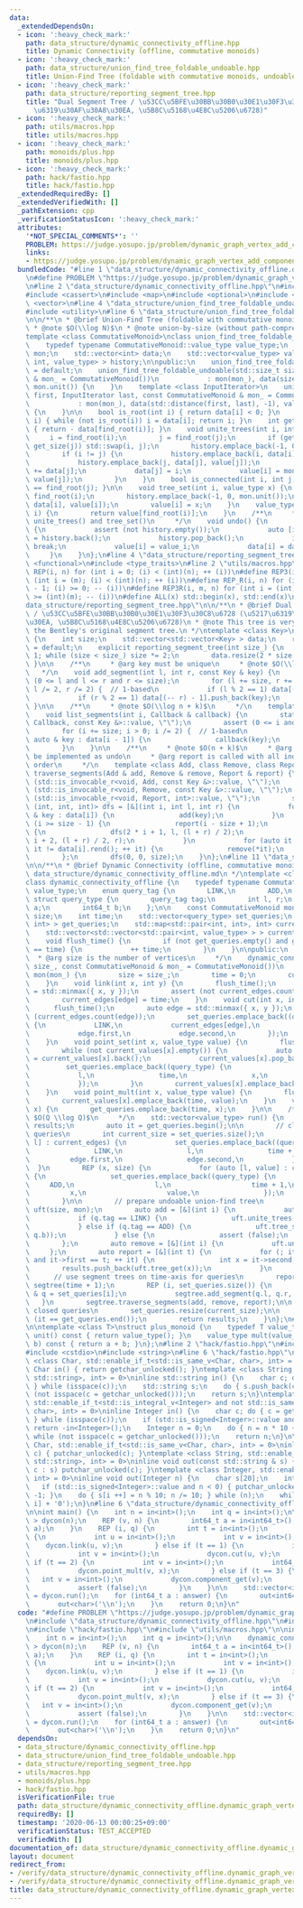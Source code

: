 ```yaml
---
data:
  _extendedDependsOn:
  - icon: ':heavy_check_mark:'
    path: data_structure/dynamic_connectivity_offline.hpp
    title: Dynamic Connectivity (offline, commutative monoids)
  - icon: ':heavy_check_mark:'
    path: data_structure/union_find_tree_foldable_undoable.hpp
    title: Union-Find Tree (foldable with commutative monoids, undoable)
  - icon: ':heavy_check_mark:'
    path: data_structure/reporting_segment_tree.hpp
    title: "Dual Segment Tree / \u53CC\u5BFE\u30BB\u30B0\u30E1\u30F3\u30C8\u6728 (\u5217\
      \u6319\u30AF\u30A8\u30EA, \u5B8C\u5168\u4E8C\u5206\u6728)"
  - icon: ':heavy_check_mark:'
    path: utils/macros.hpp
    title: utils/macros.hpp
  - icon: ':heavy_check_mark:'
    path: monoids/plus.hpp
    title: monoids/plus.hpp
  - icon: ':heavy_check_mark:'
    path: hack/fastio.hpp
    title: hack/fastio.hpp
  _extendedRequiredBy: []
  _extendedVerifiedWith: []
  _pathExtension: cpp
  _verificationStatusIcon: ':heavy_check_mark:'
  attributes:
    '*NOT_SPECIAL_COMMENTS*': ''
    PROBLEM: https://judge.yosupo.jp/problem/dynamic_graph_vertex_add_component_sum
    links:
    - https://judge.yosupo.jp/problem/dynamic_graph_vertex_add_component_sum
  bundledCode: "#line 1 \"data_structure/dynamic_connectivity_offline.dynamic_graph_vertex_add_component_sum.test.cpp\"\
    \n#define PROBLEM \"https://judge.yosupo.jp/problem/dynamic_graph_vertex_add_component_sum\"\
    \n#line 2 \"data_structure/dynamic_connectivity_offline.hpp\"\n#include <algorithm>\n\
    #include <cassert>\n#include <map>\n#include <optional>\n#include <tuple>\n#include\
    \ <vector>\n#line 4 \"data_structure/union_find_tree_foldable_undoable.hpp\"\n\
    #include <utility>\n#line 6 \"data_structure/union_find_tree_foldable_undoable.hpp\"\
    \n\n/**\n * @brief Union-Find Tree (foldable with commutative monoids, undoable)\n\
    \ * @note $O(\\log N)$\n * @note union-by-size (without path-compression)\n */\n\
    template <class CommutativeMonoid>\nclass union_find_tree_foldable_undoable {\n\
    \    typedef typename CommutativeMonoid::value_type value_type;\n    const CommutativeMonoid\
    \ mon;\n    std::vector<int> data;\n    std::vector<value_type> value;\n    std::vector<std::tuple<int,\
    \ int, value_type> > history;\n\npublic:\n    union_find_tree_foldable_undoable()\
    \ = default;\n    union_find_tree_foldable_undoable(std::size_t size, const CommutativeMonoid\
    \ & mon_ = CommutativeMonoid())\n            : mon(mon_), data(size, -1), value(size,\
    \ mon.unit()) {\n    }\n    template <class InputIterator>\n    union_find_tree_foldable_undoable(InputIterator\
    \ first, InputIterator last, const CommutativeMonoid & mon_ = CommutativeMonoid())\n\
    \            : mon(mon_), data(std::distance(first, last), -1), value(first, last)\
    \ {\n    }\n\n    bool is_root(int i) { return data[i] < 0; }\n    int find_root(int\
    \ i) { while (not is_root(i)) i = data[i]; return i; }\n    int get_size(int i)\
    \ { return - data[find_root(i)]; }\n    void unite_trees(int i, int j) {\n   \
    \     i = find_root(i);\n        j = find_root(j);\n        if (get_size(i) <\
    \ get_size(j)) std::swap(i, j);\n        history.emplace_back(-1, 0, mon.unit());\n\
    \        if (i != j) {\n            history.emplace_back(i, data[i], value[i]);\n\
    \            history.emplace_back(j, data[j], value[j]);\n            data[i]\
    \ += data[j];\n            data[j] = i;\n            value[i] = mon.mult(value[i],\
    \ value[j]);\n        }\n    }\n    bool is_connected(int i, int j) { return find_root(i)\
    \ == find_root(j); }\n\n    void tree_set(int i, value_type x) {\n        i =\
    \ find_root(i);\n        history.emplace_back(-1, 0, mon.unit());\n        history.emplace_back(i,\
    \ data[i], value[i]);\n        value[i] = x;\n    }\n    value_type tree_get(int\
    \ i) {\n        return value[find_root(i)];\n    }\n    /**\n     * @note for\
    \ unite_trees() and tree_set()\n     */\n    void undo() {\n        while (true)\
    \ {\n            assert (not history.empty());\n            auto [i, data_i, value_i]\
    \ = history.back();\n            history.pop_back();\n            if (i == -1)\
    \ break;\n            value[i] = value_i;\n            data[i] = data_i;\n   \
    \     }\n    }\n};\n#line 4 \"data_structure/reporting_segment_tree.hpp\"\n#include\
    \ <functional>\n#include <type_traits>\n#line 2 \"utils/macros.hpp\"\n#define\
    \ REP(i, n) for (int i = 0; (i) < (int)(n); ++ (i))\n#define REP3(i, m, n) for\
    \ (int i = (m); (i) < (int)(n); ++ (i))\n#define REP_R(i, n) for (int i = (int)(n)\
    \ - 1; (i) >= 0; -- (i))\n#define REP3R(i, m, n) for (int i = (int)(n) - 1; (i)\
    \ >= (int)(m); -- (i))\n#define ALL(x) std::begin(x), std::end(x)\n#line 8 \"\
    data_structure/reporting_segment_tree.hpp\"\n\n/**\n * @brief Dual Segment Tree\
    \ / \u53CC\u5BFE\u30BB\u30B0\u30E1\u30F3\u30C8\u6728 (\u5217\u6319\u30AF\u30A8\
    \u30EA, \u5B8C\u5168\u4E8C\u5206\u6728)\n * @note This tree is very similar to\
    \ the Bentley's original segment tree.\n */\ntemplate <class Key>\nstruct reporting_segment_tree\
    \ {\n    int size;\n    std::vector<std::vector<Key> > data;\n    reporting_segment_tree()\
    \ = default;\n    explicit reporting_segment_tree(int size_) {\n        size =\
    \ 1; while (size < size_) size *= 2;\n        data.resize(2 * size - 1);\n   \
    \ }\n\n    /**\n     * @arg key must be unique\n     * @note $O(\\log n)$\n  \
    \   */\n    void add_segment(int l, int r, const Key & key) {\n        assert\
    \ (0 <= l and l <= r and r <= size);\n        for (l += size, r += size; l < r;\
    \ l /= 2, r /= 2) {  // 1-based\n            if (l % 2 == 1) data[(l ++) - 1].push_back(key);\n\
    \            if (r % 2 == 1) data[(-- r) - 1].push_back(key);\n        }\n   \
    \ }\n\n    /**\n     * @note $O(\\log n + k)$\n     */\n    template <class Callback>\n\
    \    void list_segments(int i, Callback & callback) {\n        static_assert (std::is_invocable_r<void,\
    \ Callback, const Key &>::value, \"\");\n        assert (0 <= i and i < size);\n\
    \        for (i += size; i > 0; i /= 2) {  // 1-based\n            for (const\
    \ auto & key : data[i - 1]) {\n                callback(key);\n            }\n\
    \        }\n    }\n\n    /**\n     * @note $O(n + k)$\n     * @arg remove can\
    \ be implemented as undo\n     * @arg report is called with all indices in increasing\
    \ order\n     */\n    template <class Add, class Remove, class Report>\n    void\
    \ traverse_segments(Add & add, Remove & remove, Report & report) {\n        static_assert\
    \ (std::is_invocable_r<void, Add, const Key &>::value, \"\");\n        static_assert\
    \ (std::is_invocable_r<void, Remove, const Key &>::value, \"\");\n        static_assert\
    \ (std::is_invocable_r<void, Report, int>::value, \"\");\n        std::function<void\
    \ (int, int, int)> dfs = [&](int i, int l, int r) {\n            for (const auto\
    \ & key : data[i]) {\n                add(key);\n            }\n            if\
    \ (i >= size - 1) {\n                report(i - size + 1);\n            } else\
    \ {\n                dfs(2 * i + 1, l, (l + r) / 2);\n                dfs(2 *\
    \ i + 2, (l + r) / 2, r);\n            }\n            for (auto it = data[i].rbegin();\
    \ it != data[i].rend(); ++ it) {\n                remove(*it);\n            }\n\
    \        };\n        dfs(0, 0, size);\n    }\n};\n#line 11 \"data_structure/dynamic_connectivity_offline.hpp\"\
    \n\n/**\n * @brief Dynamic Connectivity (offline, commutative monoids)\n * @docs\
    \ data_structure/dynamic_connectivity_offline.md\n */\ntemplate <class CommutativeMonoid>\n\
    class dynamic_connectivity_offline {\n    typedef typename CommutativeMonoid::value_type\
    \ value_type;\n    enum query_tag {\n        LINK,\n        ADD,\n    };\n   \
    \ struct query_type {\n        query_tag tag;\n        int l, r;\n        int\
    \ a;\n        int64_t b;\n    };\n\n    const CommutativeMonoid mon;\n    int\
    \ size;\n    int time;\n    std::vector<query_type> set_queries;\n    std::vector<std::pair<int,\
    \ int> > get_queries;\n    std::map<std::pair<int, int>, int> current_edges;\n\
    \    std::vector<std::vector<std::pair<int, value_type> > > current_values;\n\n\
    \    void flush_time() {\n        if (not get_queries.empty() and get_queries.back().first\
    \ == time) {\n            ++ time;\n        }\n    }\n\npublic:\n    /**\n   \
    \  * @arg size is the number of vertices\n     */\n    dynamic_connectivity_offline(int\
    \ size_, const CommutativeMonoid & mon_ = CommutativeMonoid())\n            :\
    \ mon(mon_) {\n        size = size_;\n        time = 0;\n        current_values.resize(size);\n\
    \    }\n    void link(int x, int y) {\n        flush_time();\n        auto edge\
    \ = std::minmax({ x, y });\n        assert (not current_edges.count(edge));\n\
    \        current_edges[edge] = time;\n    }\n    void cut(int x, int y) {\n  \
    \      flush_time();\n        auto edge = std::minmax({ x, y });\n        assert\
    \ (current_edges.count(edge));\n        set_queries.emplace_back((query_type)\
    \ {\n            LINK,\n            current_edges[edge],\n            time,\n\
    \            edge.first,\n            edge.second,\n        });\n        current_edges.erase(edge);\n\
    \    }\n    void point_set(int x, value_type value) {\n        flush_time();\n\
    \        while (not current_values[x].empty()) {\n            auto [l, value_]\
    \ = current_values[x].back();\n            current_values[x].pop_back();\n   \
    \         set_queries.emplace_back((query_type) {\n                ADD,\n    \
    \            l,\n                time,\n                x,\n                value_,\n\
    \            });\n        }\n        current_values[x].emplace_back(time, value);\n\
    \    }\n    void point_mult(int x, value_type value) {\n        flush_time();\n\
    \        current_values[x].emplace_back(time, value);\n    }\n    void component_get(int\
    \ x) {\n        get_queries.emplace_back(time, x);\n    }\n\n    /**\n     * @note\
    \ $O(Q \\log Q)$\n     */\n    std::vector<value_type> run() {\n        std::vector<value_type>\
    \ results;\n        auto it = get_queries.begin();\n\n        // close half-open\
    \ queries\n        int current_size = set_queries.size();\n        for (auto [edge,\
    \ l] : current_edges) {\n            set_queries.emplace_back((query_type) {\n\
    \                LINK,\n                l,\n                time + 1,\n      \
    \          edge.first,\n                edge.second,\n            });\n      \
    \  }\n        REP (x, size) {\n            for (auto [l, value] : current_values[x])\
    \ {\n                set_queries.emplace_back((query_type) {\n               \
    \     ADD,\n                    l,\n                    time + 1,\n          \
    \          x,\n                    value,\n                });\n            }\n\
    \        }\n\n        // prepare undoable union-find tree\n        union_find_tree_foldable_undoable<CommutativeMonoid>\
    \ uft(size, mon);\n        auto add = [&](int i) {\n            auto & q = set_queries[i];\n\
    \            if (q.tag == LINK) {\n                uft.unite_trees(q.a, q.b);\n\
    \            } else if (q.tag == ADD) {\n                uft.tree_set(q.a, mon.mult(uft.tree_get(q.a),\
    \ q.b));\n            } else {\n                assert (false);\n            }\n\
    \        };\n        auto remove = [&](int i) {\n            uft.undo();\n   \
    \     };\n        auto report = [&](int t) {\n            for (; it != get_queries.end()\
    \ and it->first == t; ++ it) {\n                int x = it->second;\n        \
    \        results.push_back(uft.tree_get(x));\n            }\n        };\n\n  \
    \      // use segment trees on time-axis for queries\n        reporting_segment_tree<int>\
    \ segtree(time + 1);\n        REP (i, set_queries.size()) {\n            auto\
    \ & q = set_queries[i];\n            segtree.add_segment(q.l, q.r, i);\n     \
    \   }\n        segtree.traverse_segments(add, remove, report);\n\n        // re-open\
    \ closed queries\n        set_queries.resize(current_size);\n\n        assert\
    \ (it == get_queries.end());\n        return results;\n    }\n};\n#line 2 \"monoids/plus.hpp\"\
    \n\ntemplate <class T>\nstruct plus_monoid {\n    typedef T value_type;\n    value_type\
    \ unit() const { return value_type(); }\n    value_type mult(value_type a, value_type\
    \ b) const { return a + b; }\n};\n#line 2 \"hack/fastio.hpp\"\n#include <cstdint>\n\
    #include <cstdio>\n#include <string>\n#line 6 \"hack/fastio.hpp\"\n\ntemplate\
    \ <class Char, std::enable_if_t<std::is_same_v<Char, char>, int> = 0>\ninline\
    \ Char in() { return getchar_unlocked(); }\ntemplate <class String, std::enable_if_t<std::is_same_v<String,\
    \ std::string>, int> = 0>\ninline std::string in() {\n    char c; do { c = getchar_unlocked();\
    \ } while (isspace(c));\n    std::string s;\n    do { s.push_back(c); } while\
    \ (not isspace(c = getchar_unlocked()));\n    return s;\n}\ntemplate <class Integer,\
    \ std::enable_if_t<std::is_integral_v<Integer> and not std::is_same_v<Integer,\
    \ char>, int> = 0>\ninline Integer in() {\n    char c; do { c = getchar_unlocked();\
    \ } while (isspace(c));\n    if (std::is_signed<Integer>::value and c == '-')\
    \ return -in<Integer>();\n    Integer n = 0;\n    do { n = n * 10 + c - '0'; }\
    \ while (not isspace(c = getchar_unlocked()));\n    return n;\n}\n\ntemplate <class\
    \ Char, std::enable_if_t<std::is_same_v<Char, char>, int> = 0>\ninline void out(char\
    \ c) { putchar_unlocked(c); }\ntemplate <class String, std::enable_if_t<std::is_same_v<String,\
    \ std::string>, int> = 0>\ninline void out(const std::string & s) { for (char\
    \ c : s) putchar_unlocked(c); }\ntemplate <class Integer, std::enable_if_t<std::is_integral_v<Integer>,\
    \ int> = 0>\ninline void out(Integer n) {\n    char s[20];\n    int i = 0;\n \
    \   if (std::is_signed<Integer>::value and n < 0) { putchar_unlocked('-'); n *=\
    \ -1; }\n    do { s[i ++] = n % 10; n /= 10; } while (n);\n    while (i) putchar_unlocked(s[--\
    \ i] + '0');\n}\n#line 6 \"data_structure/dynamic_connectivity_offline.dynamic_graph_vertex_add_component_sum.test.cpp\"\
    \n\nint main() {\n    int n = in<int>();\n    int q = in<int>();\n\n    dynamic_connectivity_offline<plus_monoid<int64_t>\
    \ > dycon(n);\n    REP (v, n) {\n        int64_t a = in<int64_t>();\n        dycon.point_set(v,\
    \ a);\n    }\n    REP (i, q) {\n        int t = in<int>();\n        if (t == 0)\
    \ {\n            int u = in<int>();\n            int v = in<int>();\n        \
    \    dycon.link(u, v);\n        } else if (t == 1) {\n            int u = in<int>();\n\
    \            int v = in<int>();\n            dycon.cut(u, v);\n        } else\
    \ if (t == 2) {\n            int v = in<int>();\n            int64_t x = in<int64_t>();\n\
    \            dycon.point_mult(v, x);\n        } else if (t == 3) {\n         \
    \   int v = in<int>();\n            dycon.component_get(v);\n        } else {\n\
    \            assert (false);\n        }\n    }\n\n    std::vector<int64_t> answer\
    \ = dycon.run();\n    for (int64_t a : answer) {\n        out<int64_t>(a);\n \
    \       out<char>('\\n');\n    }\n    return 0;\n}\n"
  code: "#define PROBLEM \"https://judge.yosupo.jp/problem/dynamic_graph_vertex_add_component_sum\"\
    \n#include \"data_structure/dynamic_connectivity_offline.hpp\"\n#include \"monoids/plus.hpp\"\
    \n#include \"hack/fastio.hpp\"\n#include \"utils/macros.hpp\"\n\nint main() {\n\
    \    int n = in<int>();\n    int q = in<int>();\n\n    dynamic_connectivity_offline<plus_monoid<int64_t>\
    \ > dycon(n);\n    REP (v, n) {\n        int64_t a = in<int64_t>();\n        dycon.point_set(v,\
    \ a);\n    }\n    REP (i, q) {\n        int t = in<int>();\n        if (t == 0)\
    \ {\n            int u = in<int>();\n            int v = in<int>();\n        \
    \    dycon.link(u, v);\n        } else if (t == 1) {\n            int u = in<int>();\n\
    \            int v = in<int>();\n            dycon.cut(u, v);\n        } else\
    \ if (t == 2) {\n            int v = in<int>();\n            int64_t x = in<int64_t>();\n\
    \            dycon.point_mult(v, x);\n        } else if (t == 3) {\n         \
    \   int v = in<int>();\n            dycon.component_get(v);\n        } else {\n\
    \            assert (false);\n        }\n    }\n\n    std::vector<int64_t> answer\
    \ = dycon.run();\n    for (int64_t a : answer) {\n        out<int64_t>(a);\n \
    \       out<char>('\\n');\n    }\n    return 0;\n}\n"
  dependsOn:
  - data_structure/dynamic_connectivity_offline.hpp
  - data_structure/union_find_tree_foldable_undoable.hpp
  - data_structure/reporting_segment_tree.hpp
  - utils/macros.hpp
  - monoids/plus.hpp
  - hack/fastio.hpp
  isVerificationFile: true
  path: data_structure/dynamic_connectivity_offline.dynamic_graph_vertex_add_component_sum.test.cpp
  requiredBy: []
  timestamp: '2020-06-13 00:00:25+09:00'
  verificationStatus: TEST_ACCEPTED
  verifiedWith: []
documentation_of: data_structure/dynamic_connectivity_offline.dynamic_graph_vertex_add_component_sum.test.cpp
layout: document
redirect_from:
- /verify/data_structure/dynamic_connectivity_offline.dynamic_graph_vertex_add_component_sum.test.cpp
- /verify/data_structure/dynamic_connectivity_offline.dynamic_graph_vertex_add_component_sum.test.cpp.html
title: data_structure/dynamic_connectivity_offline.dynamic_graph_vertex_add_component_sum.test.cpp
---
```

